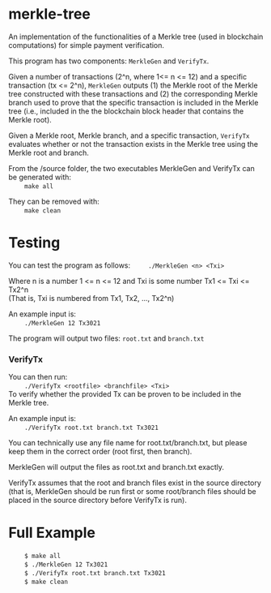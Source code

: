 # merkle-tree

An implementation of the functionalities of a Merkle tree (used in blockchain computations) for simple payment verification.

This program has two components: `MerkleGen` and `VerifyTx`. <br/>

Given a number of transactions (2^n, where 1<= n <= 12) and a specific transaction (tx <= 2^n), `MerkleGen` outputs (1) the Merkle root of the Merkle tree constructed with these transactions and (2) the corresponding Merkle branch used to prove that the specific transaction is included in the Merkle tree (i.e., included in the the blockchain block header that contains the Merkle root).

Given a Merkle root, Merkle branch, and a specific transaction, `VerifyTx` evaluates whether or not the transaction exists in the Merkle tree using the Merkle root and branch.

From the /source folder, the two executables MerkleGen and VerifyTx can be generated with:<br/>
&nbsp;&nbsp;&nbsp;&nbsp;&nbsp;&nbsp;&nbsp;&nbsp;`make all`<br/>

They can be removed with:<br/>
&nbsp;&nbsp;&nbsp;&nbsp;&nbsp;&nbsp;&nbsp;&nbsp;`make clean`<br/>


# Testing
You can test the program as follows:
&nbsp;&nbsp;&nbsp;&nbsp;&nbsp;&nbsp;&nbsp;&nbsp;`./MerkleGen <n> <Txi>` <br/>

Where n is a number 1 <= n <= 12 and Txi is some number Tx1 <= Txi <= Tx2^n<br/>
(That is, Txi is numbered from Tx1, Tx2, ..., Tx2^n)<br/>

An example input is:<br/>
&nbsp;&nbsp;&nbsp;&nbsp;&nbsp;&nbsp;&nbsp;&nbsp;`./MerkleGen 12 Tx3021`</br>

The program will output two files: `root.txt` and `branch.txt`<br/>

### VerifyTx
You can then run:<br/>
&nbsp;&nbsp;&nbsp;&nbsp;&nbsp;&nbsp;&nbsp;&nbsp;`./VerifyTx <rootfile> <branchfile> <Txi>`<br/>
To verify whether the provided Tx can be proven to be included in the Merkle tree.<br/>

An example input is:<br/>
&nbsp;&nbsp;&nbsp;&nbsp;&nbsp;&nbsp;&nbsp;&nbsp;`./VerifyTx root.txt branch.txt Tx3021`<br/>

You can technically use any file name for root.txt/branch.txt, but please keep them in the correct order (root first, then branch).<br/>

MerkleGen will output the files as root.txt and branch.txt exactly.<br/>

VerifyTx assumes that the root and branch files exist in the source directory (that is, MerkleGen should be run first or some root/branch files should be placed in the source directory before VerifyTx is run). <br/>


# Full Example

&nbsp;&nbsp;&nbsp;&nbsp;&nbsp;&nbsp;&nbsp;&nbsp;`$ make all`<br/>
&nbsp;&nbsp;&nbsp;&nbsp;&nbsp;&nbsp;&nbsp;&nbsp;`$ ./MerkleGen 12 Tx3021`<br/>
&nbsp;&nbsp;&nbsp;&nbsp;&nbsp;&nbsp;&nbsp;&nbsp;`$ ./VerifyTx root.txt branch.txt Tx3021`<br/>
&nbsp;&nbsp;&nbsp;&nbsp;&nbsp;&nbsp;&nbsp;&nbsp;`$ make clean`<br/>
